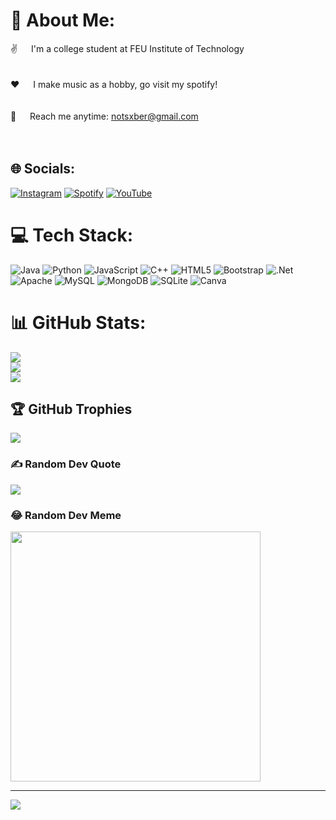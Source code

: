 # 💫 About Me:
 ✌️ &emsp; I'm a college student at FEU Institute of Technology <br/><br/><br> ❤️ &emsp; I make music as a hobby, go visit my spotify!<br/><br/><br> 📧 &emsp; Reach me anytime: notsxber@gmail.com<br/><br/><br>


## 🌐 Socials:
[![Instagram](https://img.shields.io/badge/Instagram-%23E4405F.svg?logo=Instagram&logoColor=white)](https://instagram.com/sxberiety)
[![Spotify](https://img.shields.io/badge/Spotify-1ED760?&style=for-the-badge&logo=spotify&logoColor=white)](https://open.spotify.com/artist/5Xb3coCF1TSOuJkZMJqdz2)
[![YouTube](https://img.shields.io/badge/YouTube-%23FF0000.svg?logo=YouTube&logoColor=white)](https://youtube.com/@sxber) 

# 💻 Tech Stack:
![Java](https://img.shields.io/badge/java-%23ED8B00.svg?style=for-the-badge&logo=openjdk&logoColor=white) ![Python](https://img.shields.io/badge/python-3670A0?style=for-the-badge&logo=python&logoColor=ffdd54) ![JavaScript](https://img.shields.io/badge/javascript-%23323330.svg?style=for-the-badge&logo=javascript&logoColor=%23F7DF1E) ![C++](https://img.shields.io/badge/c++-%2300599C.svg?style=for-the-badge&logo=c%2B%2B&logoColor=white) ![HTML5](https://img.shields.io/badge/html5-%23E34F26.svg?style=for-the-badge&logo=html5&logoColor=white) ![Bootstrap](https://img.shields.io/badge/bootstrap-%238511FA.svg?style=for-the-badge&logo=bootstrap&logoColor=white) ![.Net](https://img.shields.io/badge/.NET-5C2D91?style=for-the-badge&logo=.net&logoColor=white) ![Apache](https://img.shields.io/badge/apache-%23D42029.svg?style=for-the-badge&logo=apache&logoColor=white) ![MySQL](https://img.shields.io/badge/mysql-%2300000f.svg?style=for-the-badge&logo=mysql&logoColor=white) ![MongoDB](https://img.shields.io/badge/MongoDB-%234ea94b.svg?style=for-the-badge&logo=mongodb&logoColor=white) ![SQLite](https://img.shields.io/badge/sqlite-%2307405e.svg?style=for-the-badge&logo=sqlite&logoColor=white) ![Canva](https://img.shields.io/badge/Canva-%2300C4CC.svg?style=for-the-badge&logo=Canva&logoColor=white)
# 📊 GitHub Stats:
![](https://github-readme-stats.vercel.app/api?username=soberino1&theme=dark&hide_border=true&include_all_commits=false&count_private=false)<br/>
![](https://github-readme-streak-stats.herokuapp.com/?user=soberino1&theme=dark&hide_border=true)<br/>
![](https://github-readme-stats.vercel.app/api/top-langs/?username=soberino1&theme=dark&hide_border=true&include_all_commits=false&count_private=false&layout=compact)

## 🏆 GitHub Trophies
![](https://github-profile-trophy.vercel.app/?username=soberino1&theme=radical&no-frame=false&no-bg=true&margin-w=4)

### ✍️ Random Dev Quote
![](https://quotes-github-readme.vercel.app/api?type=horizontal&theme=radical)

### 😂 Random Dev Meme
<img src='https://randommeme-five.vercel.app/' style="height: 400px;"/>

---
[![](https://visitcount.itsvg.in/api?id=soberino1&icon=0&color=0)](https://visitcount.itsvg.in)

<!-- Proudly created with GPRM ( https://gprm.itsvg.in ) -->
